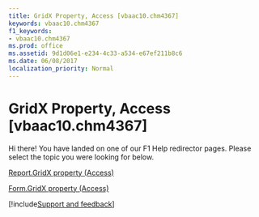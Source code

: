 ```yaml
---
title: GridX Property, Access [vbaac10.chm4367]
keywords: vbaac10.chm4367
f1_keywords:
- vbaac10.chm4367
ms.prod: office
ms.assetid: 9d1d06e1-e234-4c33-a534-e67ef211b8c6
ms.date: 06/08/2017
localization_priority: Normal
---
```



# GridX Property, Access [vbaac10.chm4367]

Hi there! You have landed on one of our F1 Help redirector pages. Please select the topic you were looking for below.

[Report.GridX property (Access)](https://msdn.microsoft.com/library/b932531f-89d3-5f8e-d6cc-43baf1004149%28Office.15%29.aspx)

[Form.GridX property (Access)](https://msdn.microsoft.com/library/ebc6a4d9-2f73-cf55-504f-a83aff1fecd4%28Office.15%29.aspx)

[!include[Support and feedback](~/includes/feedback-boilerplate.md)]